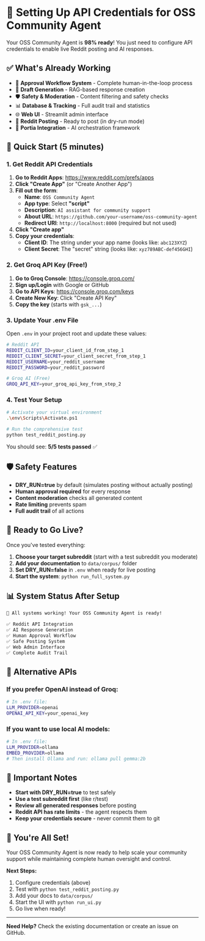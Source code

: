 # 🔑 Setting Up API Credentials for OSS Community Agent

Your OSS Community Agent is **98% ready**! You just need to configure API credentials to enable live Reddit posting and AI responses.

## ✅ What's Already Working

- 🔄 **Approval Workflow System** - Complete human-in-the-loop process
- 📝 **Draft Generation** - RAG-based response creation
- 🛡️ **Safety & Moderation** - Content filtering and safety checks  
- 📊 **Database & Tracking** - Full audit trail and statistics
- 🌐 **Web UI** - Streamlit admin interface
- 📱 **Reddit Posting** - Ready to post (in dry-run mode)
- 🤖 **Portia Integration** - AI orchestration framework

## 🚀 Quick Start (5 minutes)

### 1. Get Reddit API Credentials

1. **Go to Reddit Apps**: https://www.reddit.com/prefs/apps
2. **Click "Create App"** (or "Create Another App")
3. **Fill out the form**:
   - **Name**: `OSS Community Agent`
   - **App type**: Select **"script"**
   - **Description**: `AI assistant for community support`
   - **About URL**: `https://github.com/your-username/oss-community-agent`
   - **Redirect URI**: `http://localhost:8000` (required but not used)
4. **Click "Create app"**
5. **Copy your credentials**:
   - **Client ID**: The string under your app name (looks like: `abc123XYZ`)
   - **Client Secret**: The "secret" string (looks like: `xyz789ABC-def456GHI`)

### 2. Get Groq API Key (Free!)

1. **Go to Groq Console**: https://console.groq.com/
2. **Sign up/Login** with Google or GitHub
3. **Go to API Keys**: https://console.groq.com/keys
4. **Create New Key**: Click "Create API Key"
5. **Copy the key** (starts with `gsk_...`)

### 3. Update Your .env File

Open `.env` in your project root and update these values:

```bash
# Reddit API
REDDIT_CLIENT_ID=your_client_id_from_step_1
REDDIT_CLIENT_SECRET=your_client_secret_from_step_1  
REDDIT_USERNAME=your_reddit_username
REDDIT_PASSWORD=your_reddit_password

# Groq AI (Free)
GROQ_API_KEY=your_groq_api_key_from_step_2
```

### 4. Test Your Setup

```bash
# Activate your virtual environment
.\env\Scripts\Activate.ps1

# Run the comprehensive test
python test_reddit_posting.py
```

You should see: **5/5 tests passed** ✅

## 🛡️ Safety Features

- **DRY_RUN=true** by default (simulates posting without actually posting)
- **Human approval required** for every response
- **Content moderation** checks all generated content
- **Rate limiting** prevents spam
- **Full audit trail** of all actions

## 🎯 Ready to Go Live?

Once you've tested everything:

1. **Choose your target subreddit** (start with a test subreddit you moderate)
2. **Add your documentation** to `data/corpus/` folder
3. **Set DRY_RUN=false** in `.env` when ready for live posting
4. **Start the system**: `python run_full_system.py`

## 📊 System Status After Setup

```bash
🎉 All systems working! Your OSS Community Agent is ready!

✅ Reddit API Integration
✅ AI Response Generation  
✅ Human Approval Workflow
✅ Safe Posting System
✅ Web Admin Interface
✅ Complete Audit Trail
```

## 🔧 Alternative APIs

### If you prefer OpenAI instead of Groq:

```bash
# In .env file:
LLM_PROVIDER=openai
OPENAI_API_KEY=your_openai_key
```

### If you want to use local AI models:

```bash
# In .env file:
LLM_PROVIDER=ollama
EMBED_PROVIDER=ollama
# Then install Ollama and run: ollama pull gemma:2b
```

## 🚨 Important Notes

- **Start with DRY_RUN=true** to test safely
- **Use a test subreddit first** (like r/test)
- **Review all generated responses** before posting
- **Reddit API has rate limits** - the agent respects them
- **Keep your credentials secure** - never commit them to git

## 🎊 You're All Set!

Your OSS Community Agent is now ready to help scale your community support while maintaining complete human oversight and control.

**Next Steps:**
1. Configure credentials (above)
2. Test with `python test_reddit_posting.py`
3. Add your docs to `data/corpus/`
4. Start the UI with `python run_ui.py`
5. Go live when ready!

---

**Need Help?** Check the existing documentation or create an issue on GitHub.
